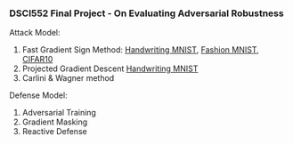 ### DSCI552 Final Project - On Evaluating Adversarial Robustness


Attack Model:
  1. Fast Gradient Sign Method: [Handwriting MNIST](https://github.com/juliachenc/DSCI552/blob/main/Attack%20-%20adversarial%20example%20using%20FGSM%20(Handwrt%20MNIST).ipynb), [Fashion MNIST](https://github.com/juliachenc/DSCI552/blob/main/Attack%20-%20adversarial%20example%20using%20FGSM%20(Fashion%20MNIST).ipynb), [CIFAR10](https://github.com/juliachenc/DSCI552/blob/main/Attack%20-%20adversarial%20example%20using%20FGSM%20(cifar10).ipynb)
  2. Projected Gradient Descent [Handwriting MNIST](https://github.com/juliachenc/DSCI552/blob/main/Attack%20-%20adversarial%20example%20using%20PGD%20(Handwrt%20MNIST).ipynb)
  3. Carlini & Wagner method

Defense Model:
  1. Adversarial Training
  2. Gradient Masking
  3. Reactive Defense 
